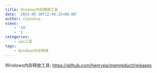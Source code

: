 ```yaml
---
title: Windows内存释放工具
date: '2025-05-30T12:46:15+00:00'
author: ziyouhua
views:
    - '19'
    - '1'
categories:
    - vps工具
tags:
    - Windows内存释放
---
```


Windows内存释放工具: https://github.com/henrypp/memreduct/releases